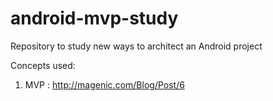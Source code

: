 # android-mvp-study

Repository to study new ways to architect an Android project

Concepts used:

1) MVP : http://magenic.com/Blog/Post/6

